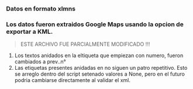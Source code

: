 ### Datos en formato xlmns
### Los datos fueron extraidos Google Maps usando la opcion de exportar a KML.


> ESTE ARCHIVO FUE PARCIALMENTE MODIFICADO !!!

1) Los textos anidados en la eltiqueta <data name=""><values></values></data> que empiezan con numero, fueron cambiados a prev..n°
2) Las etiquetas presentes anidadas en <ExtendedData></ExtendedData> no siguen un patro repetitivo. Esto se arreglo dentro del script setenado valores a None, pero en el futuro podria cambiarse directamente al validar el xml.
